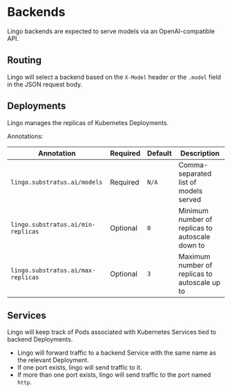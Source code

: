 # Backends

Lingo backends are expected to serve models via an OpenAI-compatible API.

## Routing

Lingo will select a backend based on the `X-Model` header or the `.model` field in the JSON request body.

## Deployments

Lingo manages the replicas of Kubernetes Deployments.

Annotations:

| Annotation | Required | Default | Description |
| ---------- | -------- | ------- | ----------- |
| `lingo.substratus.ai/models` | Required | `N/A` | Comma-separated list of models served |
| `lingo.substratus.ai/min-replicas` | Optional | `0` | Minimum number of replicas to autoscale down to |
| `lingo.substratus.ai/max-replicas` | Optional | `3` | Maximum number of replicas to autoscale up to |

## Services

Lingo will keep track of Pods associated with Kubernetes Services tied to backend Deployments.

* Lingo will forward traffic to a backend Service with the same name as the relevant Deployment.
* If one port exists, lingo will send traffic to it.
* If more than one port exists, lingo will send traffic to the port named `http`.
